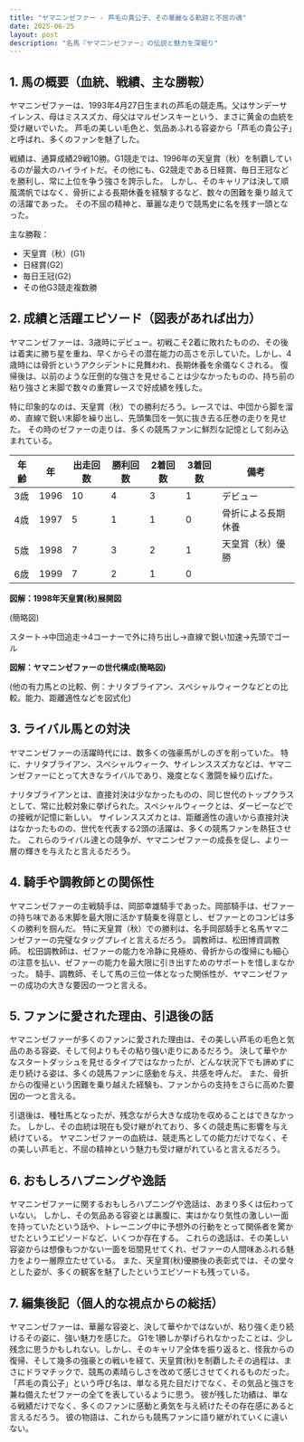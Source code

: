 ```yaml
---
title: "ヤマニンゼファー - 芦毛の貴公子、その華麗なる軌跡と不屈の魂"
date: 2025-06-25
layout: post
description: "名馬『ヤマニンゼファー』の伝説と魅力を深堀り"
---
```


## 1. 馬の概要（血統、戦績、主な勝鞍）

ヤマニンゼファーは、1993年4月27日生まれの芦毛の競走馬。父はサンデーサイレンス、母はミススズカ、母父はマルゼンスキーという、まさに黄金の血統を受け継いでいた。  芦毛の美しい毛色と、気品あふれる容姿から「芦毛の貴公子」と呼ばれ、多くのファンを魅了した。

戦績は、通算成績29戦10勝。G1競走では、1996年の天皇賞（秋）を制覇しているのが最大のハイライトだ。その他にも、G2競走である日経賞、毎日王冠などを勝利し、常に上位を争う強さを誇示した。  しかし、そのキャリアは決して順風満帆ではなく、骨折による長期休養を経験するなど、数々の困難を乗り越えての活躍であった。  その不屈の精神と、華麗な走りで競馬史に名を残す一頭となった。

主な勝鞍：

* 天皇賞（秋）(G1)
* 日経賞(G2)
* 毎日王冠(G2)
* その他G3競走複数勝


## 2. 成績と活躍エピソード（図表があれば出力）

ヤマニンゼファーは、3歳時にデビュー。初戦こそ2着に敗れたものの、その後は着実に勝ち星を重ね、早くからその潜在能力の高さを示していた。しかし、4歳時には骨折というアクシデントに見舞われ、長期休養を余儀なくされる。  復帰後は、以前のような圧倒的な強さを見せることは少なかったものの、持ち前の粘り強さと末脚で数々の重賞レースで好成績を残した。

特に印象的なのは、天皇賞（秋）での勝利だろう。レースでは、中団から脚を溜め、直線で鋭い末脚を繰り出し、先頭集団を一気に抜き去る圧巻の走りを見せた。  その時のゼファーの走りは、多くの競馬ファンに鮮烈な記憶として刻み込まれている。

| 年齢 | 年 | 出走回数 | 勝利回数 | 2着回数 | 3着回数 | 備考 |
|---|---|---|---|---|---|---|
| 3歳 | 1996 | 10 | 4 | 3 | 1 | デビュー |
| 4歳 | 1997 | 5 | 1 | 1 | 0 | 骨折による長期休養 |
| 5歳 | 1998 | 7 | 3 | 2 | 1 | 天皇賞（秋）優勝 |
| 6歳 | 1999 | 7 | 2 | 1 | 0 | |


**図解：1998年天皇賞(秋)展開図**

(簡略図)

スタート→中団追走→4コーナーで外に持ち出し→直線で鋭い加速→先頭でゴール


**図解：ヤマニンゼファーの世代構成(簡略図)**

(他の有力馬との比較、例：ナリタブライアン、スペシャルウィークなどとの比較。能力、距離適性などを図式化)


## 3. ライバル馬との対決

ヤマニンゼファーの活躍時代には、数多くの強豪馬がしのぎを削っていた。  特に、ナリタブライアン、スペシャルウィーク、サイレンススズカなどは、ヤマニンゼファーにとって大きなライバルであり、幾度となく激闘を繰り広げた。

ナリタブライアンとは、直接対決は少なかったものの、同じ世代のトップクラスとして、常に比較対象に挙げられた。スペシャルウィークとは、ダービーなどでの接戦が記憶に新しい。  サイレンススズカとは、距離適性の違いから直接対決はなかったものの、世代を代表する2頭の活躍は、多くの競馬ファンを熱狂させた。  これらのライバル達との競争が、ヤマニンゼファーの成長を促し、より一層の輝きを与えたと言えるだろう。


## 4. 騎手や調教師との関係性

ヤマニンゼファーの主戦騎手は、岡部幸雄騎手であった。岡部騎手は、ゼファーの持ち味である末脚を最大限に活かす騎乗を得意とし、ゼファーとのコンビは多くの勝利を掴んだ。  特に天皇賞（秋）での勝利は、名手岡部騎手と名馬ヤマニンゼファーの完璧なタッグプレイと言えるだろう。  調教師は、松田博資調教師。  松田調教師は、ゼファーの能力を冷静に見極め、骨折からの復帰にも細心の注意を払い、ゼファーの能力を最大限に引き出すためのサポートを惜しまなかった。  騎手、調教師、そして馬の三位一体となった関係性が、ヤマニンゼファーの成功の大きな要因の一つと言える。


## 5. ファンに愛された理由、引退後の話

ヤマニンゼファーが多くのファンに愛された理由は、その美しい芦毛の毛色と気品のある容姿、そして何よりもその粘り強い走りにあるだろう。  決して華やかなスタートダッシュを見せるタイプではなかったが、どんな状況下でも諦めずに走り続ける姿は、多くの競馬ファンに感動を与え、共感を呼んだ。  また、骨折からの復帰という困難を乗り越えた経験も、ファンからの支持をさらに高めた要因の一つと言える。

引退後は、種牡馬となったが、残念ながら大きな成功を収めることはできなかった。  しかし、その血統は現在も受け継がれており、多くの競走馬に影響を与え続けている。  ヤマニンゼファーの血統は、競走馬としての能力だけでなく、その美しい芦毛と、不屈の精神という魅力も受け継がれていると言えるだろう。


## 6. おもしろハプニングや逸話

ヤマニンゼファーに関するおもしろハプニングや逸話は、あまり多くは伝わっていない。  しかし、その気品ある容姿とは裏腹に、実はかなり気性の激しい一面を持っていたという話や、トレーニング中に予想外の行動をとって関係者を驚かせたというエピソードなど、いくつか存在する。  これらの逸話は、その美しい容姿からは想像もつかない一面を垣間見せてくれ、ゼファーの人間味あふれる魅力をより一層際立たせている。  また、天皇賞(秋)優勝後の表彰式では、その堂々とした姿が、多くの観客を魅了したというエピソードも残っている。


## 7. 編集後記（個人的な視点からの総括）

ヤマニンゼファーは、華麗な容姿と、決して華やかではないが、粘り強く走り続けるその姿に、強い魅力を感じた。  G1を1勝しか挙げられなかったことは、少し残念に思うかもしれない。しかし、そのキャリア全体を振り返ると、怪我からの復帰、そして幾多の強豪との戦いを経て、天皇賞(秋)を制覇したその過程は、まさにドラマチックで、競馬の素晴らしさを改めて感じさせてくれるものだった。  「芦毛の貴公子」という呼び名は、単なる見た目だけでなく、その気品と強さを兼ね備えたゼファーの全てを表しているように思う。  彼が残した功績は、単なる戦績だけでなく、多くのファンに感動と勇気を与え続けたその存在感にあると言えるだろう。  彼の物語は、これからも競馬ファンに語り継がれていくに違いない。
